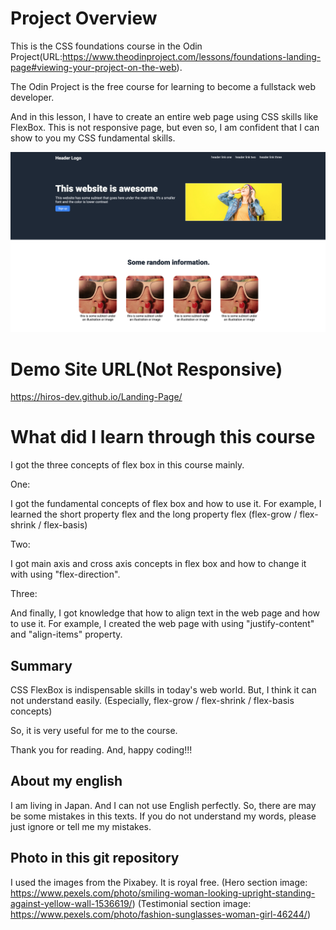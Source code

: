 # Project Overview

This is the CSS foundations course in the Odin Project(URL:https://www.theodinproject.com/lessons/foundations-landing-page#viewing-your-project-on-the-web).

The Odin Project is the free course for learning to become a fullstack web developer.

And in this lesson, I have to create an entire web page using CSS skills like FlexBox.
This is not responsive page, but even so, I am confident that I can show to you my CSS fundamental skills.

<img src="./screen.png" alt="screen image"/>

# Demo Site URL(Not Responsive)

https://hiros-dev.github.io/Landing-Page/

# What did I learn through this course

I got the three concepts of flex box in this course mainly.

One:

I got the fundamental concepts of flex box and how to use it.
For example, I learned the short property flex and the long property flex (flex-grow / flex-shrink / flex-basis)

Two:

I got main axis and cross axis concepts in flex box and how to change it with using "flex-direction".

Three:

And finally, I got knowledge that how to align text in the web page and how to use it.
For example, I created the web page with using "justify-content" and "align-items" property.

## Summary

CSS FlexBox is indispensable skills in today's web world.
But, I think it can not understand easily. (Especially, flex-grow / flex-shrink / flex-basis concepts)

So, it is very useful for me to the course.

Thank you for reading.
And, happy coding!!!

## About my english

I am living in Japan. And I can not use English perfectly.
So, there are may be some mistakes in this texts.
If you do not understand my words, please just ignore or tell me my mistakes. 

## Photo in this git repository

I used the images from the Pixabey. It is royal free.
(Hero section image: https://www.pexels.com/photo/smiling-woman-looking-upright-standing-against-yellow-wall-1536619/)
(Testimonial section image: https://www.pexels.com/photo/fashion-sunglasses-woman-girl-46244/)